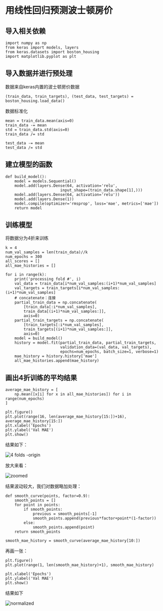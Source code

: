 
# 用线性回归预测波士顿房价

## 导入相关依赖

    import numpy as np
    from keras import models, layers
    from keras.datasets import boston_housing
    import matplotlib.pyplot as plt

## 导入数据并进行预处理

数据来自keras内置的波士顿房价数据

    (train_data, train_targets), (test_data, test_targets) = boston_housing.load_data()

数据标准化

    mean = train_data.mean(axis=0)
    train_data -= mean
    std = train_data.std(axis=0)
    train_data /= std

    test_data -= mean
    test_data /= std

## 建立模型的函数

    def build_model():
        model = models.Sequential()
        model.add(layers.Dense(64, activation='relu',
                            input_shape=(train_data.shape[1],)))
        model.add(layers.Dense(64, activation='relu'))
        model.add(layers.Dense(1))
        model.compile(optimizer='rmsprop', loss='mae', metrics=['mae'])
        return model

## 训练模型

将数据分为4折来训练

    k = 4
    num_val_samples = len(train_data)//k
    num_epochs = 300
    all_scores = []
    all_mae_histories = []

    for i in range(k):
        print('processing fold #', i)
        val_data = train_data[i*num_val_samples:(i+1)*num_val_samples]
        val_targets = train_targets[i*num_val_samples:(i+1)*num_val_samples]
        # concatenate：连接
        partial_train_data = np.concatenate(
            [train_data[:i*num_val_samples],
            train_data[(i+1)*num_val_samples:]],
            axis=0)
        partial_train_targets = np.concatenate(
            [train_targets[:i*num_val_samples],
            train_targets[(i+1)*num_val_samples:]],
            axis=0)
        model = build_model()
        history = model.fit(partial_train_data, partial_train_targets,
                            validation_data=(val_data, val_targets),
                            epochs=num_epochs, batch_size=1, verbose=1)
        mae_history = history.history['mae']
        all_mae_histories.append(mae_history)

## 画出4折训练的平均结果

    average_mae_history = [
        np.mean([x[i] for x in all_mae_histories]) for i in range(num_epochs)
    ]

    plt.figure()
    plt.plot(range(16, len(average_mae_history[15:])+16), average_mae_history[15:])
    plt.xlabel('Epochs')
    plt.ylabel('Val MAE')
    plt.show()

结果如下：

![4 folds -origin](http://q5ioolwed.bkt.clouddn.com/housing_origin.png)

放大来看：

![zoomed](http://q5ioolwed.bkt.clouddn.com/zoomed_housing.png)

结果波动较大，我们对数据略加处理：

    def smooth_curve(points, factor=0.9):
        smooth_points = []
        for point in points:
            if smooth_points:
                previous = smooth_points[-1]
                smooth_points.append(previous*factor+point*(1-factor))
            else:
                smooth_points.append(point)
        return smooth_points

    smooth_mae_history = smooth_curve(average_mae_history[10:])

再画一张：

    plt.figure()
    plt.plot(range(1, len(smooth_mae_history)+1), smooth_mae_history)

    plt.xlabel('Epochs')
    plt.ylabel('Val MAE')
    plt.show()

结果如下

![normalized](http://q5ioolwed.bkt.clouddn.com/housing_normalize.png)
